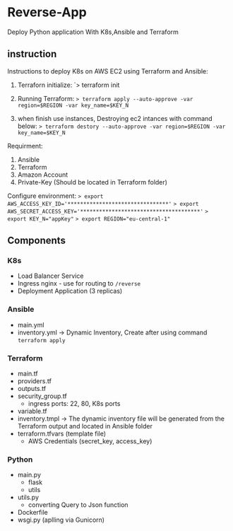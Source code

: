 # Reverse-App
Deploy Python application With K8s,Ansible and Terraform


## instruction 
Instructions to deploy K8s on AWS EC2 using Terraform and Ansible:

1) Terraforn initialize:
   `> terraform init

2) Running Terraform:
   `> terraform apply --auto-approve -var region=$REGION -var key_name=$KEY_N`

3) when finish use instances, Destroying ec2 intances with command below:
   `> terraform destory --auto-approve -var region=$REGION -var key_name=$KEY_N`

Requirment:
  1) Ansible
  2) Terraform
  3) Amazon Account
  4) Private-Key (Should be located in Terraform folder)

Configure environment:
  `> export AWS_ACCESS_KEY_ID='********************************'`
  `> export AWS_SECRET_ACCESS_KEY='**************************************'`
  `> export KEY_N="appKey"`
  `> export REGION="eu-central-1"`

## Components

### K8s
  * Load Balancer Service
  * Ingress nginx - use for routing to `/reverse`
  * Deployment Application (3 replicas)

### Ansible
  * main.yml
  * inventory.yml -> Dynamic Inventory, Create after using command `terraform apply`
  
### Terraform
  * main.tf
  * providers.tf
  * outputs.tf
  * security_group.tf
    * ingress ports: 22, 80, K8s ports
  * variable.tf 
  * inventory.tmpl -> The dynamic inventory file will be generated from the Terraform output and located in Ansible folder
  * terraform.tfvars (template file)
    * AWS Credentials (secret_key, access_key)

### Python
  * main.py
    * flask
    * utils  
  * utils.py
    * converting Query to Json function
  * Dockerfile
  * wsgi.py (aplling via Gunicorn)
